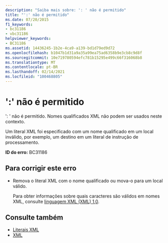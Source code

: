 ```yaml
---
description: "Saiba mais sobre: ': ' não é permitido"
title: "':' não é permitido"
ms.date: 07/20/2015
f1_keywords:
- bc31186
- vbc31186
helpviewer_keywords:
- BC31186
ms.assetid: 14436245-1b2e-4ca9-a139-bd1d79ed9d72
ms.openlocfilehash: b1047b1d31a9a35a99ea75ad6358b9e3cb8c9d8f
ms.sourcegitcommit: 10e719780594efc781b15295e499c66f316068b8
ms.translationtype: MT
ms.contentlocale: pt-BR
ms.lasthandoff: 02/14/2021
ms.locfileid: "100468805"
---
```

# <a name="-is-not-allowed"></a>':' não é permitido

': ' não é permitido. Nomes qualificados XML não podem ser usados neste contexto.  
  
 Um literal XML foi especificado com um nome qualificado em um local inválido, por exemplo, um destino em um literal de instrução de processamento.  
  
 **ID do erro:** BC31186  
  
## <a name="to-correct-this-error"></a>Para corrigir este erro  
  
- Remova o literal XML com o nome qualificado ou mova-o para um local válido.  
  
     Para obter informações sobre quais caracteres são válidos em nomes XML, consulte [linguagem XML (XML) 1,0](https://www.w3.org/TR/xml).  
  
## <a name="see-also"></a>Consulte também

- [Literais XML](../language-reference/xml-literals/index.md)
- [XML](../programming-guide/language-features/xml/index.md)
